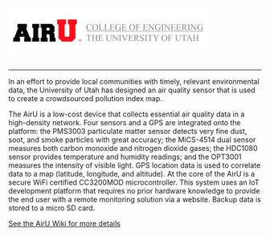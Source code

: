 ![](https://github.com/ktingey/AirU/blob/master/images/airu-logo.png)
***
In an effort to provide local communities with timely, relevant environmental data, the University of Utah has designed an air quality sensor that is used to create a crowdsourced pollution index map.

The AirU is a low-cost device that collects essential air quality data in a high-density network. Four sensors and a GPS are integrated onto the platform: the PMS3003 particulate matter sensor detects very fine dust, soot, and smoke particles with great accuracy; the MiCS-4514 dual sensor measures both carbon monoxide and nitrogen dioxide gases; the HDC1080 sensor provides temperature and humidity readings; and the OPT3001 measures the intensity of visible light. GPS location data is used to correlate data to a map (latitude, longitude, and altitude). At the core of the AirU is a secure WiFi certified CC3200MOD microcontroller. This system uses an IoT development platform that requires no prior hardware knowledge to provide the end user with a remote monitoring solution via a website. Backup data is stored to a micro SD card.

[See the AirU Wiki for more details](https://github.com/ktingey/AirU/Wiki)
